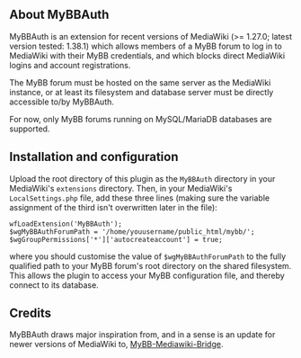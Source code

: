 ## About MyBBAuth

MyBBAuth is an extension for recent versions of MediaWiki (>= 1.27.0; latest version tested: 1.38.1) which allows members of a MyBB forum to log in to MediaWiki with their MyBB credentials, and which blocks direct MediaWiki logins and account registrations.

The MyBB forum must be hosted on the same server as the MediaWiki instance, or at least its filesystem and database server must be directly accessible to/by MyBBAuth.

For now, only MyBB forums running on MySQL/MariaDB databases are supported.

## Installation and configuration

Upload the root directory of this plugin as the `MyBBAuth` directory in your MediaWiki's `extensions` directory. Then, in your MediaWiki's `LocalSettings.php` file, add these three lines (making sure the variable assignment of the third isn't overwritten later in the file):

```
wfLoadExtension('MyBBAuth');
$wgMyBBAuthForumPath = '/home/youusername/public_html/mybb/';
$wgGroupPermissions['*']['autocreateaccount'] = true;
```

where you should customise the value of `$wgMyBBAuthForumPath` to the fully qualified path to your MyBB forum's root directory on the shared filesystem. This allows the plugin to access your MyBB configuration file, and thereby connect to its database.

## Credits

MyBBAuth draws major inspiration from, and in a sense is an update for newer versions of MediaWiki to, [MyBB-Mediawiki-Bridge](https://github.com/Modding/MyBB-Mediawiki-Bridge).